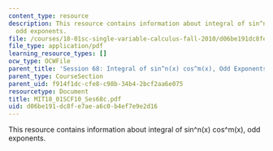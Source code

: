```yaml
---
content_type: resource
description: This resource contains information about integral of sin^n(x) cos^m(x),
  odd exponents.
file: /courses/18-01sc-single-variable-calculus-fall-2010/d06be191dc8fe7aea6c0b4ef7e9e2d16_MIT18_01SCF10_Ses68c.pdf
file_type: application/pdf
learning_resource_types: []
ocw_type: OCWFile
parent_title: 'Session 68: Integral of sin^n(x) cos^m(x), Odd Exponents'
parent_type: CourseSection
parent_uid: f914f1dc-cfe8-c98b-34b4-2bcf2aa6e075
resourcetype: Document
title: MIT18_01SCF10_Ses68c.pdf
uid: d06be191-dc8f-e7ae-a6c0-b4ef7e9e2d16
---
```

This resource contains information about integral of sin^n(x) cos^m(x), odd exponents.

